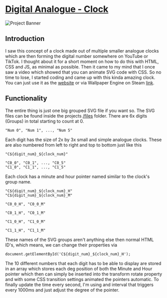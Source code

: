 # [Digital Analogue - Clock](https://rolanddaum.github.io/Digital-Analog-Clock/)

![Project Banner](https://github.com/RolandDaum/Digital-Analog-Clock/blob/main/docs/dac_banner.png?raw=true)

## Introduction
I saw this concept of a clock made out of multiple smaller analogue clocks which are then forming the digital number somewhere on YouTube or TikTok. I thought about it for a short moment on how to do this with HTML, CSS and JS, as minimal as possible. Then it came to my mind that I once saw a video which showed that you can animate SVG code with CSS. So no time to lose, I started coding and came up with this kinda amazing clock.
You can just use it as the [website](https://rolanddaum.github.io/Digital-Analog-Clock/) or via Wallpaper Engine on Steam [link](https://steamcommunity.com/sharedfiles/filedetails/?id=3030466464).

## Functionality
The entire thing is just one big grouped SVG file if you want so. The SVG files can be found inside the projects [/files](/files/) folder. There are 6x digits (Groups) in total starting to count at 0.
```
"Num 0", "Num 1", ..., "Num 5"
```
Each digit has the size of 2x by 3x small and simple analogue clocks. These are also numbered from left to right and top to bottom just like this
```
"C${digit_num}_${clock_num}"

"C0_0", "C0_1", ..., "C0_5"
"C1_0", "C1_1", ..., "C1_5"
```
Each clock has a minute and hour pointer named similar to the clock's group name.
```
"C${digit_num}_${clock_num}_H"
"C${digit_num}_${clock_num}_M"

"C0_0_H", "C0_0_M"

"C0_1_H", "C0_1_M"

"C1_0_H", "C1_0_M"

"C1_1_H", "C1_1_M"
```
These names of the SVG groups aren't anything else then normal HTML ID's, which means, we can change their properties via
```
document.getElementById('C${digit_num}_${clock_num}_H');
```
The 10 different numbers that each digit has to be able to display are stored in an array which stores each deg position of both the Minute and Hour pointer which then can simply be inserted into the transform rotate property and with some CSS transition settings animated the pointers automatic.
To finally update the time every second, I'm using and interval that triggers every 1000ms and just adjust the degree of the pointer.

